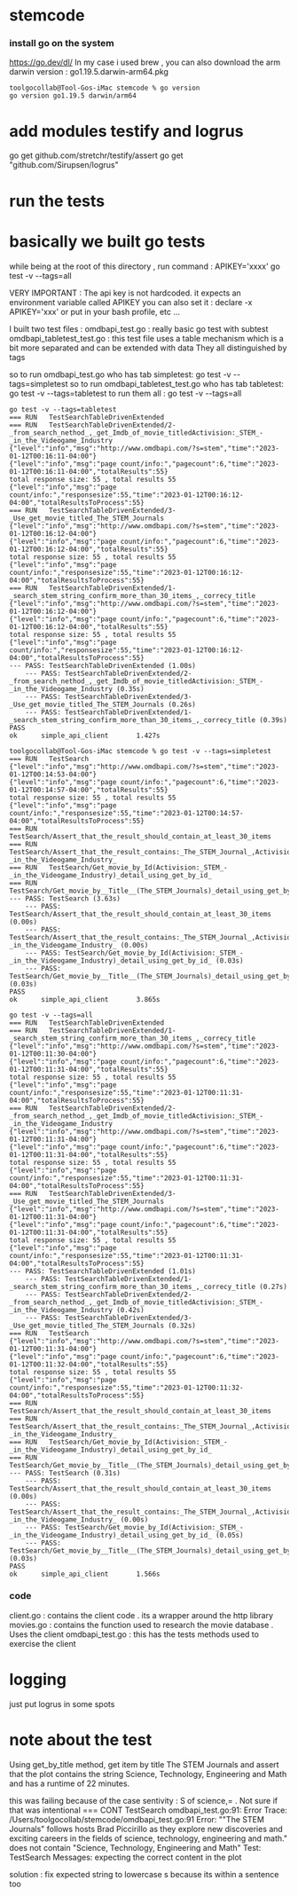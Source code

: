 # stemcode

### install go on the system
https://go.dev/dl/
In my case i used brew , you can also download the arm darwin version : go1.19.5.darwin-arm64.pkg
```
toolgocollab@Tool-Gos-iMac stemcode % go version
go version go1.19.5 darwin/arm64
```

# add modules testify and logrus
go get github.com/stretchr/testify/assert
go get "github.com/Sirupsen/logrus"

# run the tests
# basically we built go tests 
while  being at the root of this directory , run command :
APIKEY='xxxx' go test -v --tags=all

VERY IMPORTANT : The api  key is not hardcoded. it expects an environment variable called APIKEY
you can also set it : declare -x APIKEY='xxx'
or put in your bash profile, etc ...

I built two test files :
omdbapi_test.go : really basic go test with subtest
omdbapi_tabletest_test.go : this test file uses a table mechanism which is a bit more separated and can be extended with data
They all distinguished by tags 

so to run omdbapi_test.go who has tab simpletest: go test -v --tags=simpletest
so to run omdbapi_tabletest_test.go who has tab tabletest: go test -v --tags=tabletest
to run them all : go test -v --tags=all

```
go test -v --tags=tabletest
=== RUN   TestSearchTableDrivenExtended
=== RUN   TestSearchTableDrivenExtended/2-_from_search_nethod_,_get_Imdb_of_movie_titledActivision:_STEM_-_in_the_Videogame_Industry
{"level":"info","msg":"http://www.omdbapi.com/?s=stem","time":"2023-01-12T00:16:11-04:00"}
{"level":"info","msg":"page count/info:","pagecount":6,"time":"2023-01-12T00:16:11-04:00","totalResults":55}
total response size: 55 , total results 55
{"level":"info","msg":"page count/info:","responsesize":55,"time":"2023-01-12T00:16:12-04:00","totalResultsToProcess":55}
=== RUN   TestSearchTableDrivenExtended/3-_Use_get_movie_titled_The_STEM_Journals
{"level":"info","msg":"http://www.omdbapi.com/?s=stem","time":"2023-01-12T00:16:12-04:00"}
{"level":"info","msg":"page count/info:","pagecount":6,"time":"2023-01-12T00:16:12-04:00","totalResults":55}
total response size: 55 , total results 55
{"level":"info","msg":"page count/info:","responsesize":55,"time":"2023-01-12T00:16:12-04:00","totalResultsToProcess":55}
=== RUN   TestSearchTableDrivenExtended/1-_search_stem_string_confirm_more_than_30_items_,_correcy_title
{"level":"info","msg":"http://www.omdbapi.com/?s=stem","time":"2023-01-12T00:16:12-04:00"}
{"level":"info","msg":"page count/info:","pagecount":6,"time":"2023-01-12T00:16:12-04:00","totalResults":55}
total response size: 55 , total results 55
{"level":"info","msg":"page count/info:","responsesize":55,"time":"2023-01-12T00:16:12-04:00","totalResultsToProcess":55}
--- PASS: TestSearchTableDrivenExtended (1.00s)
    --- PASS: TestSearchTableDrivenExtended/2-_from_search_nethod_,_get_Imdb_of_movie_titledActivision:_STEM_-_in_the_Videogame_Industry (0.35s)
    --- PASS: TestSearchTableDrivenExtended/3-_Use_get_movie_titled_The_STEM_Journals (0.26s)
    --- PASS: TestSearchTableDrivenExtended/1-_search_stem_string_confirm_more_than_30_items_,_correcy_title (0.39s)
PASS
ok      simple_api_client       1.427s
```


```
toolgocollab@Tool-Gos-iMac stemcode % go test -v --tags=simpletest
=== RUN   TestSearch
{"level":"info","msg":"http://www.omdbapi.com/?s=stem","time":"2023-01-12T00:14:53-04:00"}
{"level":"info","msg":"page count/info:","pagecount":6,"time":"2023-01-12T00:14:57-04:00","totalResults":55}
total response size: 55 , total results 55
{"level":"info","msg":"page count/info:","responsesize":55,"time":"2023-01-12T00:14:57-04:00","totalResultsToProcess":55}
=== RUN   TestSearch/Assert_that_the_result_should_contain_at_least_30_items
=== RUN   TestSearch/Assert_that_the_result_contains:_The_STEM_Journal_,Activision:_STEM_-_in_the_Videogame_Industry_
=== RUN   TestSearch/Get_movie_by_Id(Activision:_STEM_-_in_the_Videogame_Industry)_detail_using_get_by_id_
=== RUN   TestSearch/Get_movie_by__Title__(The_STEM_Journals)_detail_using_get_by_title_
--- PASS: TestSearch (3.63s)
    --- PASS: TestSearch/Assert_that_the_result_should_contain_at_least_30_items (0.00s)
    --- PASS: TestSearch/Assert_that_the_result_contains:_The_STEM_Journal_,Activision:_STEM_-_in_the_Videogame_Industry_ (0.00s)
    --- PASS: TestSearch/Get_movie_by_Id(Activision:_STEM_-_in_the_Videogame_Industry)_detail_using_get_by_id_ (0.03s)
    --- PASS: TestSearch/Get_movie_by__Title__(The_STEM_Journals)_detail_using_get_by_title_ (0.03s)
PASS
ok      simple_api_client       3.865s

```
```
go test -v --tags=all
=== RUN   TestSearchTableDrivenExtended
=== RUN   TestSearchTableDrivenExtended/1-_search_stem_string_confirm_more_than_30_items_,_correcy_title
{"level":"info","msg":"http://www.omdbapi.com/?s=stem","time":"2023-01-12T00:11:30-04:00"}
{"level":"info","msg":"page count/info:","pagecount":6,"time":"2023-01-12T00:11:31-04:00","totalResults":55}
total response size: 55 , total results 55
{"level":"info","msg":"page count/info:","responsesize":55,"time":"2023-01-12T00:11:31-04:00","totalResultsToProcess":55}
=== RUN   TestSearchTableDrivenExtended/2-_from_search_nethod_,_get_Imdb_of_movie_titledActivision:_STEM_-_in_the_Videogame_Industry
{"level":"info","msg":"http://www.omdbapi.com/?s=stem","time":"2023-01-12T00:11:31-04:00"}
{"level":"info","msg":"page count/info:","pagecount":6,"time":"2023-01-12T00:11:31-04:00","totalResults":55}
total response size: 55 , total results 55
{"level":"info","msg":"page count/info:","responsesize":55,"time":"2023-01-12T00:11:31-04:00","totalResultsToProcess":55}
=== RUN   TestSearchTableDrivenExtended/3-_Use_get_movie_titled_The_STEM_Journals
{"level":"info","msg":"http://www.omdbapi.com/?s=stem","time":"2023-01-12T00:11:31-04:00"}
{"level":"info","msg":"page count/info:","pagecount":6,"time":"2023-01-12T00:11:31-04:00","totalResults":55}
total response size: 55 , total results 55
{"level":"info","msg":"page count/info:","responsesize":55,"time":"2023-01-12T00:11:31-04:00","totalResultsToProcess":55}
--- PASS: TestSearchTableDrivenExtended (1.01s)
    --- PASS: TestSearchTableDrivenExtended/1-_search_stem_string_confirm_more_than_30_items_,_correcy_title (0.27s)
    --- PASS: TestSearchTableDrivenExtended/2-_from_search_nethod_,_get_Imdb_of_movie_titledActivision:_STEM_-_in_the_Videogame_Industry (0.42s)
    --- PASS: TestSearchTableDrivenExtended/3-_Use_get_movie_titled_The_STEM_Journals (0.32s)
=== RUN   TestSearch
{"level":"info","msg":"http://www.omdbapi.com/?s=stem","time":"2023-01-12T00:11:31-04:00"}
{"level":"info","msg":"page count/info:","pagecount":6,"time":"2023-01-12T00:11:32-04:00","totalResults":55}
total response size: 55 , total results 55
{"level":"info","msg":"page count/info:","responsesize":55,"time":"2023-01-12T00:11:32-04:00","totalResultsToProcess":55}
=== RUN   TestSearch/Assert_that_the_result_should_contain_at_least_30_items
=== RUN   TestSearch/Assert_that_the_result_contains:_The_STEM_Journal_,Activision:_STEM_-_in_the_Videogame_Industry_
=== RUN   TestSearch/Get_movie_by_Id(Activision:_STEM_-_in_the_Videogame_Industry)_detail_using_get_by_id_
=== RUN   TestSearch/Get_movie_by__Title__(The_STEM_Journals)_detail_using_get_by_title_
--- PASS: TestSearch (0.31s)
    --- PASS: TestSearch/Assert_that_the_result_should_contain_at_least_30_items (0.00s)
    --- PASS: TestSearch/Assert_that_the_result_contains:_The_STEM_Journal_,Activision:_STEM_-_in_the_Videogame_Industry_ (0.00s)
    --- PASS: TestSearch/Get_movie_by_Id(Activision:_STEM_-_in_the_Videogame_Industry)_detail_using_get_by_id_ (0.05s)
    --- PASS: TestSearch/Get_movie_by__Title__(The_STEM_Journals)_detail_using_get_by_title_ (0.03s)
PASS
ok      simple_api_client       1.566s
```

### code

client.go : contains the client code . its a wrapper around the http library
movies.go : contains the function used to research the movie database . Uses the client
omdbapi_test.go : this has the tests methods used to exercise the client

# logging 
 just put logrus in some spots





# note about the test
Using get_by_title method, get item by title The STEM Journals and assert that the plot contains the string Science, Technology, Engineering and Math and has a runtime of 22 minutes.

this was failing because of the case sentivity : S of science,= . Not sure if that was intentional
=== CONT  TestSearch
    omdbapi_test.go:91: 
                Error Trace:    /Users/toolgocollab/stemcode/omdbapi_test.go:91
                Error:          "\"The STEM Journals\" follows hosts Brad Piccirillo as they explore new discoveries and exciting careers in the fields of science, technology, engineering and math." does not contain "Science, Technology, Engineering and Math"
                Test:           TestSearch
                Messages:       expecting the correct content in the plot

solution : fix expected string to lowercase s because its within a sentence too